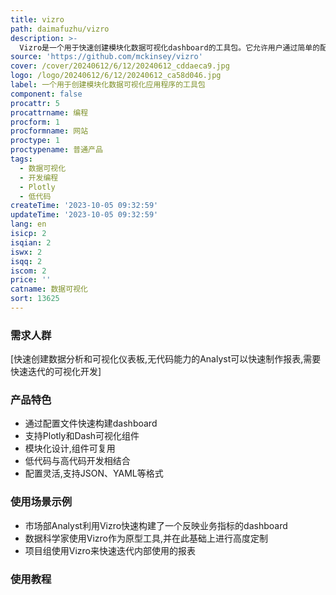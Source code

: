 ```yaml
---
title: vizro
path: daimafuzhu/vizro
description: >-
  Vizro是一个用于快速创建模块化数据可视化dashboard的工具包。它允许用户通过简单的配置就可以构建复杂的dashboard,无需高级编程和设计经验。用户可以定义组件、控制器、页面、布局、交互等,从而用极少的代码就能创建Plotly和Dash驱动的dashboard。Vizro使得低代码和高代码开发完美结合,既保证了快速迭代,又具备高度定制化的能力。
source: 'https://github.com/mckinsey/vizro'
cover: /cover/20240612/6/12/20240612_cddaeca9.jpg
logo: /logo/20240612/6/12/20240612_ca58d046.jpg
label: 一个用于创建模块化数据可视化应用程序的工具包
component: false
procattr: 5
procattrname: 编程
procform: 1
procformname: 网站
proctype: 1
proctypename: 普通产品
tags:
  - 数据可视化
  - 开发编程
  - Plotly
  - 低代码
createTime: '2023-10-05 09:32:59'
updateTime: '2023-10-05 09:32:59'
lang: en
isicp: 2
isqian: 2
iswx: 2
isqq: 2
iscom: 2
price: ''
catname: 数据可视化
sort: 13625
---
```




### 需求人群
[快速创建数据分析和可视化仪表板,无代码能力的Analyst可以快速制作报表,需要快速迭代的可视化开发]

### 产品特色
- 通过配置文件快速构建dashboard
- 支持Plotly和Dash可视化组件
- 模块化设计,组件可复用
- 低代码与高代码开发相结合
- 配置灵活,支持JSON、YAML等格式

### 使用场景示例
- 市场部Analyst利用Vizro快速构建了一个反映业务指标的dashboard
- 数据科学家使用Vizro作为原型工具,并在此基础上进行高度定制
- 项目组使用Vizro来快速迭代内部使用的报表

### 使用教程


  
